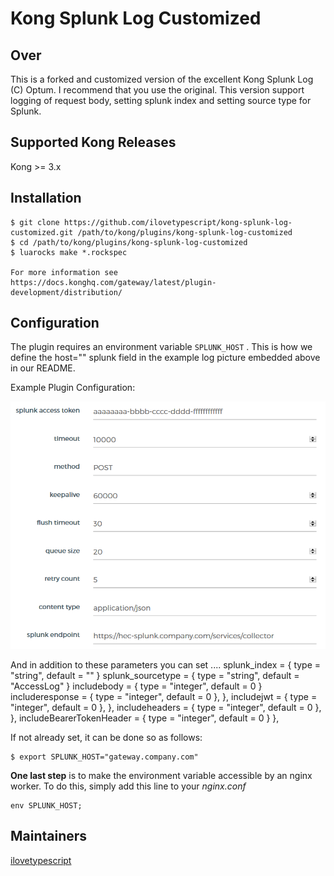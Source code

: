 # Kong Splunk Log Customized
## Over
This is a forked and customized version of the excellent Kong Splunk Log (C) Optum. I recommend that you use the original.
This version support logging of request body, setting splunk index and setting source type for Splunk. 
## Supported Kong Releases
Kong >= 3.x

## Installation
```
$ git clone https://github.com/ilovetypescript/kong-splunk-log-customized.git /path/to/kong/plugins/kong-splunk-log-customized
$ cd /path/to/kong/plugins/kong-splunk-log-customized
$ luarocks make *.rockspec

For more information see https://docs.konghq.com/gateway/latest/plugin-development/distribution/
```

## Configuration
The plugin requires an environment variable `SPLUNK_HOST` . This is how we define the host="" splunk field in the example log picture embedded above in our README.

Example Plugin Configuration:

![Splunk Config](https://github.com/ilovetypescript/kong-splunk-log-customized/blob/master/SplunkConfig.png)

And in  addition to these parameters you can set ....
splunk_index = { type = "string", default = "" }
splunk_sourcetype = { type = "string", default = "AccessLog" }
includebody = { type = "integer", default = 0 }
includeresponse = { type = "integer", default = 0 }, },
includejwt = { type = "integer", default = 0 }, },
includeheaders = { type = "integer", default = 0 }, },
includeBearerTokenHeader = { type = "integer", default = 0 } },
          
If not already set, it can be done so as follows:
```
$ export SPLUNK_HOST="gateway.company.com"
```

**One last step** is to make the environment variable accessible by an nginx worker. To do this, simply add this line to your _nginx.conf_
```
env SPLUNK_HOST;
```

## Maintainers
[ilovetypescript](https://github.com/Ilovetypescript)

